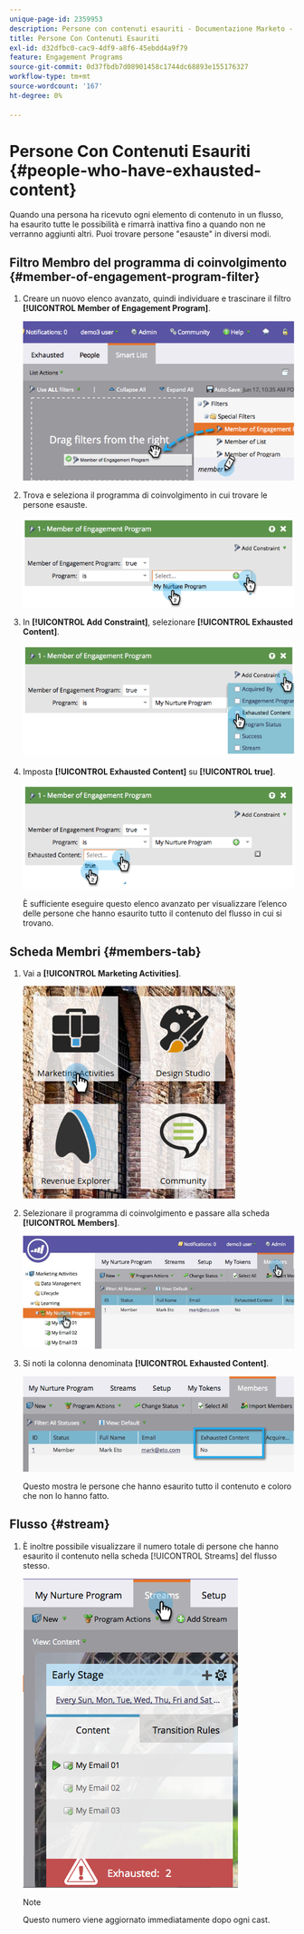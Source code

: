 ```yaml
---
unique-page-id: 2359953
description: Persone con contenuti esauriti - Documentazione Marketo - Documentazione del prodotto
title: Persone Con Contenuti Esauriti
exl-id: d32dfbc0-cac9-4df9-a8f6-45ebdd4a9f79
feature: Engagement Programs
source-git-commit: 0d37fbdb7d08901458c1744dc68893e155176327
workflow-type: tm+mt
source-wordcount: '167'
ht-degree: 0%

---
```


# Persone Con Contenuti Esauriti {#people-who-have-exhausted-content}

Quando una persona ha ricevuto ogni elemento di contenuto in un flusso, ha esaurito tutte le possibilità e rimarrà inattiva fino a quando non ne verranno aggiunti altri. Puoi trovare persone &quot;esauste&quot; in diversi modi.

## Filtro Membro del programma di coinvolgimento {#member-of-engagement-program-filter}

1. Creare un nuovo elenco avanzato, quindi individuare e trascinare il filtro **[!UICONTROL Member of Engagement Program]**.

   ![](assets/image2014-9-15-18-20-0.png)

1. Trova e seleziona il programma di coinvolgimento in cui trovare le persone esauste.

   ![](assets/image2014-9-15-18-3a20-3a11.png)

1. In **[!UICONTROL Add Constraint]**, selezionare **[!UICONTROL Exhausted Content]**.

   ![](assets/image2014-9-15-18-3a20-3a17.png)

1. Imposta **[!UICONTROL Exhausted Content]** su **[!UICONTROL true]**.

   ![](assets/image2014-9-15-18-3a20-3a21.png)

   È sufficiente eseguire questo elenco avanzato per visualizzare l’elenco delle persone che hanno esaurito tutto il contenuto del flusso in cui si trovano.

## Scheda Membri {#members-tab}

1. Vai a **[!UICONTROL Marketing Activities]**.

   ![](assets/ma.png)

1. Selezionare il programma di coinvolgimento e passare alla scheda **[!UICONTROL Members]**.

   ![](assets/memberstab.jpg)

1. Si noti la colonna denominata **[!UICONTROL Exhausted Content]**.

   ![](assets/image2014-9-15-18-3a21-3a7.png)

   Questo mostra le persone che hanno esaurito tutto il contenuto e coloro che non lo hanno fatto.

## Flusso {#stream}

1. È inoltre possibile visualizzare il numero totale di persone che hanno esaurito il contenuto nella scheda [!UICONTROL Streams] del flusso stesso.

   ![](assets/image2014-9-15-18-3a21-3a38.png)

   >[!NOTE]
   >
   >Questo numero viene aggiornato immediatamente dopo ogni cast.
